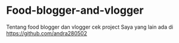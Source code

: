 # Food-blogger-and-vlogger
Tentang food blogger dan vlogger
cek project Saya yang lain ada di https://github.com/andra280502 
